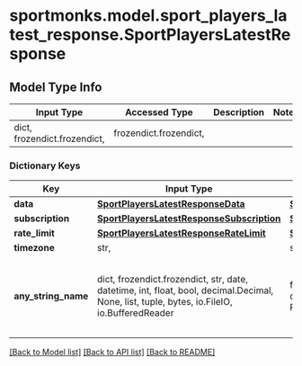 # sportmonks.model.sport_players_latest_response.SportPlayersLatestResponse

## Model Type Info
Input Type | Accessed Type | Description | Notes
------------ | ------------- | ------------- | -------------
dict, frozendict.frozendict,  | frozendict.frozendict,  |  | 

### Dictionary Keys
Key | Input Type | Accessed Type | Description | Notes
------------ | ------------- | ------------- | ------------- | -------------
**data** | [**SportPlayersLatestResponseData**](SportPlayersLatestResponseData.md) | [**SportPlayersLatestResponseData**](SportPlayersLatestResponseData.md) |  | [optional] 
**subscription** | [**SportPlayersLatestResponseSubscription**](SportPlayersLatestResponseSubscription.md) | [**SportPlayersLatestResponseSubscription**](SportPlayersLatestResponseSubscription.md) |  | [optional] 
**rate_limit** | [**SportPlayersLatestResponseRateLimit**](SportPlayersLatestResponseRateLimit.md) | [**SportPlayersLatestResponseRateLimit**](SportPlayersLatestResponseRateLimit.md) |  | [optional] 
**timezone** | str,  | str,  |  | [optional] 
**any_string_name** | dict, frozendict.frozendict, str, date, datetime, int, float, bool, decimal.Decimal, None, list, tuple, bytes, io.FileIO, io.BufferedReader | frozendict.frozendict, str, BoolClass, decimal.Decimal, NoneClass, tuple, bytes, FileIO | any string name can be used but the value must be the correct type | [optional]

[[Back to Model list]](../../README.md#documentation-for-models) [[Back to API list]](../../README.md#documentation-for-api-endpoints) [[Back to README]](../../README.md)

